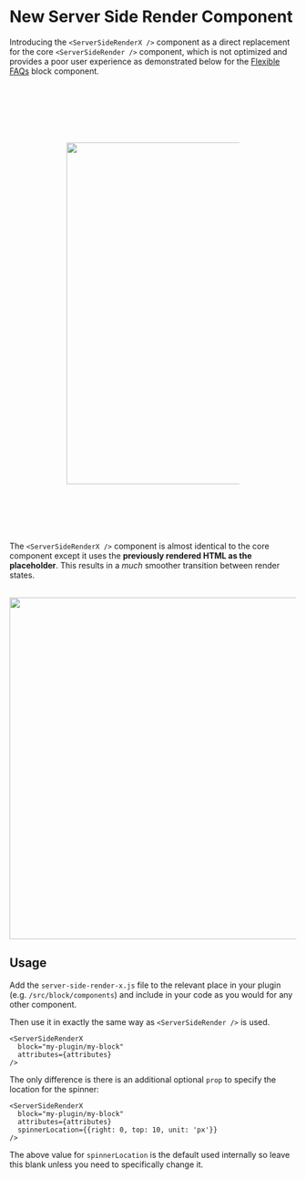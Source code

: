 # New Server Side Render Component
Introducing the `<ServerSideRenderX />` component as a direct replacement for the core `<ServerSideRender />` component, which is not optimized and provides a poor user experience as demonstrated below for the [Flexible FAQs](https://wpgoplugins.com/plugins/flexible-faqs/) block component.<br><br>

<p align="center" style="margin:100px;">
  <img src="https://user-images.githubusercontent.com/1482075/89642033-e4a0ba00-d8aa-11ea-9449-96e9fb9299e4.gif" width="600">
</p>

The `<ServerSideRenderX />` component is almost identical to the core component except it uses the **previously rendered HTML as the placeholder**. This results in a *much* smoother transition between render states.<br><br>

<p align="center">
  <img src="https://user-images.githubusercontent.com/1482075/89642258-6395f280-d8ab-11ea-82b5-6cbba42ae72f.gif" width="600">
</p>

## Usage

Add the `server-side-render-x.js` file to the relevant place in your plugin (e.g. `/src/block/components`) and include in your code as you would for any other component.

Then use it in exactly the same way as `<ServerSideRender />` is used.

    <ServerSideRenderX
	  block="my-plugin/my-block"
      attributes={attributes}
	/>

The only difference is there is an additional optional `prop` to specify the location for the spinner:

    <ServerSideRenderX
	  block="my-plugin/my-block"
      attributes={attributes}
      spinnerLocation={{right: 0, top: 10, unit: 'px'}}
	/>

The above value for `spinnerLocation` is the default used internally so leave this blank unless you need to specifically change it.
